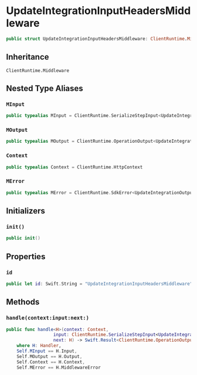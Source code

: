 # UpdateIntegrationInputHeadersMiddleware

``` swift
public struct UpdateIntegrationInputHeadersMiddleware: ClientRuntime.Middleware 
```

## Inheritance

`ClientRuntime.Middleware`

## Nested Type Aliases

### `MInput`

``` swift
public typealias MInput = ClientRuntime.SerializeStepInput<UpdateIntegrationInput>
```

### `MOutput`

``` swift
public typealias MOutput = ClientRuntime.OperationOutput<UpdateIntegrationOutputResponse>
```

### `Context`

``` swift
public typealias Context = ClientRuntime.HttpContext
```

### `MError`

``` swift
public typealias MError = ClientRuntime.SdkError<UpdateIntegrationOutputError>
```

## Initializers

### `init()`

``` swift
public init() 
```

## Properties

### `id`

``` swift
public let id: Swift.String = "UpdateIntegrationInputHeadersMiddleware"
```

## Methods

### `handle(context:input:next:)`

``` swift
public func handle<H>(context: Context,
                  input: ClientRuntime.SerializeStepInput<UpdateIntegrationInput>,
                  next: H) -> Swift.Result<ClientRuntime.OperationOutput<UpdateIntegrationOutputResponse>, MError>
    where H: Handler,
    Self.MInput == H.Input,
    Self.MOutput == H.Output,
    Self.Context == H.Context,
    Self.MError == H.MiddlewareError
```
